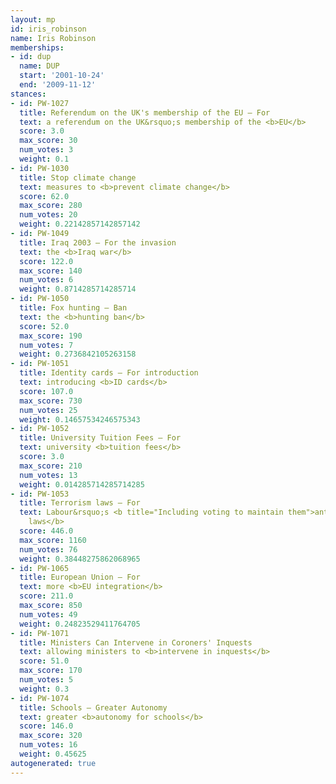 ```yaml
---
layout: mp
id: iris_robinson
name: Iris Robinson
memberships:
- id: dup
  name: DUP
  start: '2001-10-24'
  end: '2009-11-12'
stances:
- id: PW-1027
  title: Referendum on the UK's membership of the EU — For
  text: a referendum on the UK&rsquo;s membership of the <b>EU</b>
  score: 3.0
  max_score: 30
  num_votes: 3
  weight: 0.1
- id: PW-1030
  title: Stop climate change
  text: measures to <b>prevent climate change</b>
  score: 62.0
  max_score: 280
  num_votes: 20
  weight: 0.22142857142857142
- id: PW-1049
  title: Iraq 2003 — For the invasion
  text: the <b>Iraq war</b>
  score: 122.0
  max_score: 140
  num_votes: 6
  weight: 0.8714285714285714
- id: PW-1050
  title: Fox hunting — Ban
  text: the <b>hunting ban</b>
  score: 52.0
  max_score: 190
  num_votes: 7
  weight: 0.2736842105263158
- id: PW-1051
  title: Identity cards — For introduction
  text: introducing <b>ID cards</b>
  score: 107.0
  max_score: 730
  num_votes: 25
  weight: 0.14657534246575343
- id: PW-1052
  title: University Tuition Fees — For
  text: university <b>tuition fees</b>
  score: 3.0
  max_score: 210
  num_votes: 13
  weight: 0.014285714285714285
- id: PW-1053
  title: Terrorism laws — For
  text: Labour&rsquo;s <b title="Including voting to maintain them">anti-terrorism
    laws</b>
  score: 446.0
  max_score: 1160
  num_votes: 76
  weight: 0.38448275862068965
- id: PW-1065
  title: European Union — For
  text: more <b>EU integration</b>
  score: 211.0
  max_score: 850
  num_votes: 49
  weight: 0.24823529411764705
- id: PW-1071
  title: Ministers Can Intervene in Coroners' Inquests
  text: allowing ministers to <b>intervene in inquests</b>
  score: 51.0
  max_score: 170
  num_votes: 5
  weight: 0.3
- id: PW-1074
  title: Schools — Greater Autonomy
  text: greater <b>autonomy for schools</b>
  score: 146.0
  max_score: 320
  num_votes: 16
  weight: 0.45625
autogenerated: true
---
```

